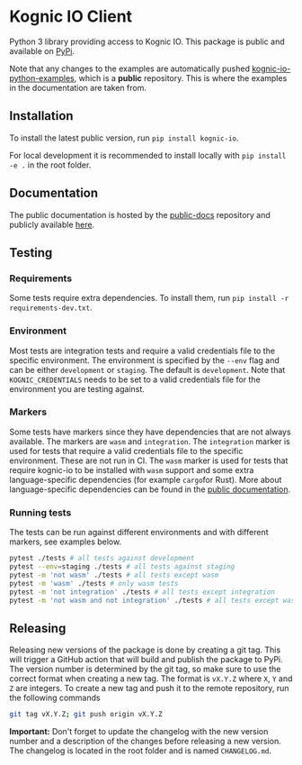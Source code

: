 # Kognic IO Client

Python 3 library providing access to Kognic IO. This package is public and available on [PyPi](https://pypi.org/project/kognic-io/).

Note that any changes to the examples are automatically pushed [kognic-io-python-examples](https://github.com/annotell/kognic-io-examples-python/tree/master), which is a **public** repository.
This is where the examples in the documentation are taken from.

## Installation

To install the latest public version, run `pip install kognic-io`.

For local development it is recommended to install locally with `pip install -e .` in the root folder.

## Documentation

The public documentation is hosted by the [public-docs](https://github.com/annotell/public-docs) repository and publicly available [here](https://docs.kognic.com/).

## Testing

### Requirements

Some tests require extra dependencies. To install them, run `pip install -r requirements-dev.txt`.

### Environment

Most tests are integration tests and require a valid credentials file to the specific environment. The environment is
specified by the `--env` flag and can be either `development` or `staging`. The default is `development`.
Note that `KOGNIC_CREDENTIALS` needs to be set to a valid credentials file for the environment you are testing against.

### Markers

Some tests have markers since they have dependencies that are not always available. The markers are `wasm` and
`integration`. The `integration` marker is used for tests that require a valid credentials file to the specific environment. 
These are not run in CI.  The `wasm` marker is used for tests that require kognic-io to be installed with `wasm` support
and some extra language-specific dependencies (for example `cargo`for Rust). More about language-specific dependencies
can be found in the [public documentation](https://docs.kognic.com/api-guide/custom-camera-calibrations#8P4tM).

### Running tests

The tests can be run against different environments and with different markers, see examples below.

```bash
pytest ./tests # all tests against development
pytest --env=staging ./tests # all tests against staging
pytest -m 'not wasm' ./tests # all tests except wasm
pytest -m 'wasm' ./tests # only wasm tests
pytest -m 'not integration' ./tests # all tests except integration
pytest -m 'not wasm and not integration' ./tests # all tests except wasm and integration
```

## Releasing

Releasing new versions of the package is done by creating a git tag. This will trigger a GitHub action that will build
and publish the package to PyPi. The version number is determined by the git tag, so make sure to use the correct format
when creating a new tag. The format is `vX.Y.Z` where `X`, `Y` and `Z` are integers. To create a new tag and push it to
the remote repository, run the following commands

```bash
git tag vX.Y.Z; git push origin vX.Y.Z
```

**Important:** Don't forget to update the changelog with the new version number and a description of the changes before
releasing a new version. The changelog is located in the root folder and is named `CHANGELOG.md`.
